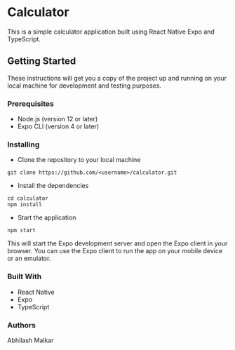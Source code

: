 # Calculator
This is a simple calculator application built using React Native Expo and TypeScript.

## Getting Started
These instructions will get you a copy of the project up and running on your local machine for development and testing purposes.

### Prerequisites
* Node.js (version 12 or later)
* Expo CLI (version 4 or later)

### Installing
* Clone the repository to your local machine

```
git clone https://github.com/<username>/calculator.git
```

* Install the dependencies

```
cd calculator
npm install
```

* Start the application

```
npm start
```

This will start the Expo development server and open the Expo client in your browser. You can use the Expo client to run the app on your mobile device or an emulator.

### Built With
* React Native
* Expo
* TypeScript

### Authors
Abhilash Malkar

